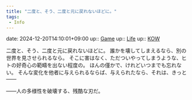 ```yaml
---
title: "二度と、そう、二度と元に戻れないほどに。"
tags:
 - Info
---
```


date: 2024-12-20T14:10:01+09:00
up:: [Game](../Bar/Novel/Topics/Game.md)
up:: [Life](../Bar/Novel/Chaos/Life.md)
up:: [KOW](../Bar/Novel/Nacaria/KOW.md)

二度と、そう、二度と元に戻れないほどに。
誰かを壊してしまえるなら、別の世界を見させられるなら。
そこに害はなく、ただついやってしまうような、ヒトの好奇心の範疇を出ない程度の。
ほんの僅かで、けれどいつまでも忘れない。
そんな変化を他者に与えられるならば、与えられたなら、それは、きっと――

――人の多様性を破壊する、残酷な刃だ。